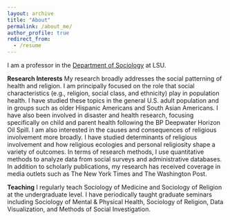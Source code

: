 ```yaml
---
layout: archive
title: "About"
permalink: /about_me/
author_profile: true
redirect_from:
  - /resume
---
```


I am a professor in the [Department of Sociology](https://lsu.edu/hss/sociology/) at LSU. 

**Research Interests**
My research broadly addresses the social patterning of health and religion. I am principally focused on the role that social characteristics (e.g., religion, social class, and ethnicity) play in population health. I have studied these topics in the general U.S. adult population and in groups such as older Hispanic Americans and South Asian Americans. I have also been involved in disaster and health research, focusing specifically on child and parent health following the BP Deepwater Horizon Oil Spill. I am also interested in the causes and consequences of religious involvement more broadly. I have studied determinants of religious involvement and how religious ecologies and personal religiosity shape a variety of outcomes. In terms of research methods, I use quantitative methods to analyze data from social surveys and administrative databases. In addition to scholarly publications, my research has received coverage in media outlets such as The New York Times and The Washington Post. 

**Teaching**
I regularly teach Sociology of Medicine and Sociology of Religion at the undergraduate level. I have periodically taught graduate seminars including Sociology of Mental & Physical Health, Sociology of Religion, Data Visualization, and Methods of Social Investigation.
